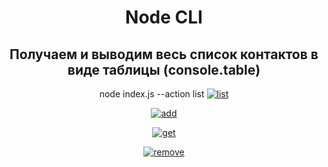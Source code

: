 <div align = "center">

# Node CLI

## Получаем и выводим весь список контактов в виде таблицы (console.table)

node index.js --action list
<a href="https://ibb.co/NS1DrXD"><img src="https://i.ibb.co/bJHwFxw/list.png" alt="list" border="0"></a>

<a href="https://ibb.co/jkc7PwQ"><img src="https://i.ibb.co/RTxLk6s/add.png" alt="add" border="0"></a>

<a href="https://ibb.co/JsWsr0B"><img src="https://i.ibb.co/QK7KYzb/get.png" alt="get" border="0"></a>

<a href="https://ibb.co/NY8J082"><img src="https://i.ibb.co/s30NT09/remove.png" alt="remove" border="0"></a>

</div>
